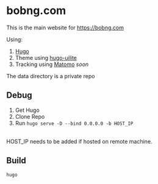# bobng.com
This is the main website for <https://bobng.com>

Using:
1. [Hugo](https://gohugo.io/)
2. Theme using [hugo-uilite](https://github.com/Izuzusama/hugo-uilite/)
3. Tracking using [Matomo](https://matomo.org/) *soon*


The data directory is a private repo

## Debug
1. Get Hugo
2. Clone Repo
3. Run `hugo serve -D --bind 0.0.0.0 -b HOST_IP`
<br>
HOST_IP needs to be added if hosted on remote machine.

## Build
`hugo`
